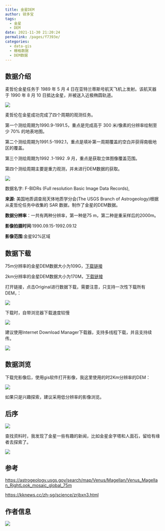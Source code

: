 ```yaml
---
title: 金星DEM
author: 锐多宝
tags: 
  - 金星
  - DEM
date: 2021-11-30 21:20:24
permalink: /pages/f7393e/
categories: 
  - data-gis
  - 栅格数据
  - DEM数据
---
```


## 数据介绍

麦哲伦金星任务于 1989 年 5 月 4 日在亚特兰蒂斯号航天飞机上发射。该航天器于 1990 年 8 月 10 日抵达金星，并被送入近极椭圆轨道。

![](https://gitee.com/kitmyfaceplease/image_upload/raw/master/image/20211130204705.png)

麦哲伦在金星成功完成了四个周期的观测任务。

第一个测绘周期为1990.9-1991.5，重点是完成高于 300 米/像素的分辨率绘制至少 70% 的地表地图。

第二个测绘周期为1991.5-1992.1，重点是填补第一周期覆盖的空白并获得南极地区的覆盖。

第三个测绘周期为1992 .1-1992 .9 月，重点是获取立体图像覆盖范围。

第四个测绘周期主要是重力观测，并未进行DEM数据的获取。

![](https://gitee.com/kitmyfaceplease/image_upload/raw/master/image/20211130204807.png)

数据名字: F-BIDRs (Full resolution Basic Image Data Records),

**来源:** 美国地质调查局天体地质学分会(The USGS Branch of Astrogeology)根据从麦哲伦任务中收集的 SAR 数据，制作了金星的DEM数据。

**数据分辨率**：一共有两种分辨率，第一种是75 m，第二种是重采样后的2000m。

**影像拍摄时间**:1990.09.15-1992.09.12

**影像范围**:金星92%区域

## 数据下载

75m分辨率的金星DEM数据大小为109G，[下载链接](https://astrogeology.usgs.gov/search/map/Venus/Magellan/Venus_Magellan_RightLook_mosaic_global_75m)

2km分辨率的金星DEM数据大小为170M，[下载链接](https://astrogeology.usgs.gov/search/map/Venus/Magellan/Venus_Magellan_C3-MDIR_Global_Mosaic_2025m)


打开链接，点击Original进行数据下载，需要注意，只支持一次性下载所有DEM，：

![](https://gitee.com/kitmyfaceplease/image_upload/raw/master/image/20211130202315.png)

下载时，自带浏览器下载速度较慢

![](https://gitee.com/kitmyfaceplease/image_upload/raw/master/image/20211130202150.png)

建议使用Internet Download Manager下载器，支持多线程下载，并且支持续传。

![](https://gitee.com/kitmyfaceplease/image_upload/raw/master/image/20211130202126.png)

## 数据浏览

下载完影像后，使用gis软件打开影像，我这里使用的时2Km分辨率的DEM：

![](https://gitee.com/kitmyfaceplease/image_upload/raw/master/image/20211130210932.png)

如果只是兴趣探索，建议采用低分辨率的影像浏览。

## 后序

![](https://gitee.com/kitmyfaceplease/image_upload/raw/master/image/20211130202737.png)

查找资料时，我发现了金星一些有趣的新闻，比如金星金字塔和人面石，留给有缘者去探索了。

![](https://gitee.com/kitmyfaceplease/image_upload/raw/master/image/20211130202950.png)

## 参考

https://astrogeology.usgs.gov/search/map/Venus/Magellan/Venus_Magellan_RightLook_mosaic_global_75m  

https://kknews.cc/zh-sg/science/zrjbxn3.html

## 作者信息
![](https://gitee.com/kitmyfaceplease/image_upload/raw/master/image/20211128044430.png)
